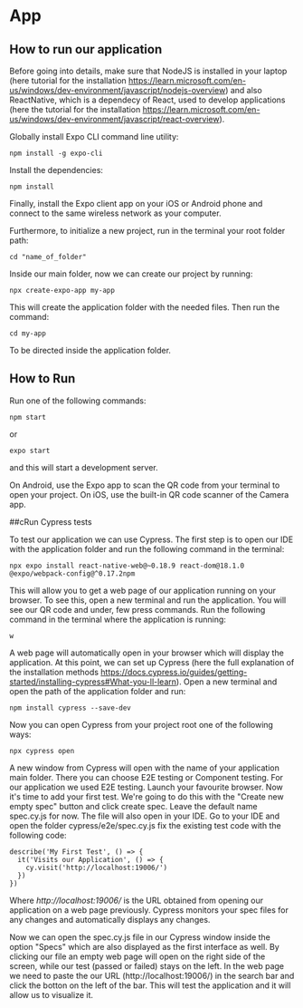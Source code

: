 # App


## How to run our application

Before going into details, make sure that NodeJS is installed in your laptop (here tutorial for the installation https://learn.microsoft.com/en-us/windows/dev-environment/javascript/nodejs-overview) and also ReactNative, which is a dependecy of React, used to develop applications (here the tutorial for the installation https://learn.microsoft.com/en-us/windows/dev-environment/javascript/react-overview). 

Globally install Expo CLI command line utility:

```
npm install -g expo-cli
```

Install the dependencies:

```
npm install
```

Finally, install the Expo client app on your iOS or Android phone and connect to the same wireless network as your computer.


Furthermore, to initialize a new project, run in the terminal your root folder path:

```
cd "name_of_folder"
```


Inside our main folder, now we can create our project by running:

```
npx create-expo-app my-app
```

This will create the application folder with the needed files.
Then run the command:

```
cd my-app
```

To be directed inside the application folder. 


## How to Run
Run one of the following commands:

```
npm start
```
or

```
expo start
```

and this will start a development server.

On Android, use the Expo app to scan the QR code from your terminal to open your project.
On iOS, use the built-in QR code scanner of the Camera app.


##cRun Cypress tests

To test our application we can use Cypress. The first step is to open our IDE with the application folder and run the following command in the terminal:

```
npx expo install react-native-web@~0.18.9 react-dom@18.1.0 @expo/webpack-config@^0.17.2npm
```

This will allow you to get a web page of our application running on your browser. To see this, open a new terminal and run the application. You will see our QR code and under, few press commands. Run the following command in the terminal where the application is running:

```
w
```

A web page will automatically open in your browser which will display the application.
At this point, we can set up Cypress (here the full explanation of the installation methods https://docs.cypress.io/guides/getting-started/installing-cypress#What-you-ll-learn). 
Open a new terminal and open the path of the application folder and run:

```
npm install cypress --save-dev
```

Now you can open Cypress from your project root one of the following ways:

```
npx cypress open
```

A new window from Cypress will open with the name of your application main folder. There you can choose E2E testing or Component testing. For our application we used E2E testing. Launch your favourite browser.
Now it's time to add your first test. We're going to do this with the "Create new empty spec" button and click create spec. Leave the default name spec.cy.js for now. The file will also open in your IDE. Go to your IDE and open the folder cypress/e2e/spec.cy.js fix the existing test code with the following code:

```
describe('My First Test', () => {
  it('Visits our Application', () => {
    cy.visit('http://localhost:19006/')
  })
})
```

Where *http://localhost:19006/* is the URL obtained from opening our application on a web page previously.
Cypress monitors your spec files for any changes and automatically displays any changes.

Now we can open the spec.cy.js file in our Cypress window inside the option "Specs" which are also displayed as the first interface as well.
By clicking our file an empty web page will open on the right side of the screen, while our test (passed or failed) stays on the left. In the web page we need to paste the our URL (http://localhost:19006/) in the search bar and click the botton on the left of the bar. This will test the application and it will allow us to visualize it.




